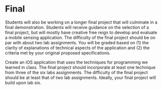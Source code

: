 # Final  
Students will also be working on a longer final project that will culminate in a final demonstration. Students will receive guidance on the selection of a final project, but will mostly have creative free reign to develop and evaluate a mobile sensing application. The difficulty of the final project should be on par with about two lab assignments. You will be graded based on (1) the clarity of explanations of technical aspects of the application and (2) the criteria met by your original proposed specifications. 

Create an iOS application that uses the techniques for programming we learned in class. The final project should incorporate at least one technique from three of the six labs assignments. The difficulty of the final project should be at least that of two lab assignments. Ideally, your final project will build upon lab six.  
